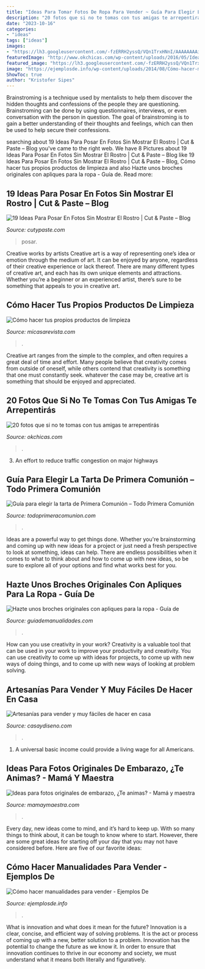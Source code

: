 ```yaml
---
title: "Ideas Para Tomar Fotos De Ropa Para Vender ~ Guía Para Elegir La Tarta De Primera Comunión – Todo Primera Comunión"
description: "20 fotos que si no te tomas con tus amigas te arrepentirás"
date: "2023-10-16"
categories:
- "ideas"
tags: ["ideas"]
images:
- "https://lh3.googleusercontent.com/-fzERRH2yssQ/VQn1TrxHNnI/AAAAAAAAi1w/6VXOE_P8ihI/s700/cake_communion_Collage.jpg"
featuredImage: "http://www.okchicas.com/wp-content/uploads/2016/05/Ideas-de-fotos-para-mejores-amigas-5.jpg"
featured_image: "https://lh3.googleusercontent.com/-fzERRH2yssQ/VQn1TrxHNnI/AAAAAAAAi1w/6VXOE_P8ihI/s700/cake_communion_Collage.jpg"
image: "https://ejemplosde.info/wp-content/uploads/2014/08/Cómo-hacer-manualidades-para-vender-Artículos-para-baño.jpg"
ShowToc: true
author: "Kristofer Sipes"
---
```



Brainstroming is a technique used by mentalists to help them discover the hidden thoughts and confessions of the people they are questioning. Brainstroming can be done by using questionnaires, interviews, or even conversation with the person in question. The goal of brainstroming is to gain a better understanding of their thoughts and feelings, which can then be used to help secure their confessions.

	

		
searching about 19 Ideas Para Posar En Fotos Sin Mostrar El Rostro | Cut &amp; Paste – Blog you've came to the right web. We have 8 Pictures about 19 Ideas Para Posar En Fotos Sin Mostrar El Rostro | Cut &amp; Paste – Blog like 19 Ideas Para Posar En Fotos Sin Mostrar El Rostro | Cut &amp; Paste – Blog, Cómo hacer tus propios productos de limpieza and also Hazte unos broches originales con apliques para la ropa - Guía de. Read more:
		
    
## 19 Ideas Para Posar En Fotos Sin Mostrar El Rostro | Cut &amp; Paste – Blog

<img loading=lazy src="http://www.cutypaste.com/wp-content/uploads/2017/08/3ff4a96d07298492eaa1908babb2cafb.jpg" onerror="this.onerror=null;this.src='https://tse3.mm.bing.net/th?id=OIP.S24kEfgAD-vWuXCsm0H_lgHaJQ&amp;pid=15.1';" alt="19 Ideas Para Posar En Fotos Sin Mostrar El Rostro | Cut &amp; Paste – Blog">

_Source: cutypaste.com_

>posar. 

	

Creative works by artists
Creative art is a way of representing one’s idea or emotion through the medium of art. It can be enjoyed by anyone, regardless of their creative experience or lack thereof. There are many different types of creative art, and each has its own unique elements and attractions. Whether you’re a beginner or an experienced artist, there’s sure to be something that appeals to you in creative art.

    
## Cómo Hacer Tus Propios Productos De Limpieza

<img loading=lazy src="https://hips.hearstapps.com/es.h-cdn.co/mcres/images/mi-casa/manualidades-diy/como-hacer-tus-propios-productos-de-limpieza/1101907-1-esl-ES/como-hacer-tus-propios-productos-de-limpieza.jpg?crop=1xw:0.6666666666666666xh;center,top&amp;resize=1200:*" onerror="this.onerror=null;this.src='https://tse2.mm.bing.net/th?id=OIP.UVhHKWV0LNVaCeAOCsUJZQHaDt&amp;pid=15.1';" alt="Cómo hacer tus propios productos de limpieza">

_Source: micasarevista.com_

>. 

	

Creative art ranges from the simple to the complex, and often requires a great deal of time and effort. Many people believe that creativity comes from outside of oneself, while others contend that creativity is something that one must constantly seek. whatever the case may be, creative art is something that should be enjoyed and appreciated.

    
## 20 Fotos Que Si No Te Tomas Con Tus Amigas Te Arrepentirás

<img loading=lazy src="http://www.okchicas.com/wp-content/uploads/2016/05/Ideas-de-fotos-para-mejores-amigas-5.jpg" onerror="this.onerror=null;this.src='https://tse2.mm.bing.net/th?id=OIP.rrGRL4fUllZvfC68ruRKjwHaHY&amp;pid=15.1';" alt="20 fotos que si no te tomas con tus amigas te arrepentirás">

_Source: okchicas.com_

>. 

	

3. An effort to reduce traffic congestion on major highways 

    
## Guía Para Elegir La Tarta De Primera Comunión – Todo Primera Comunión

<img loading=lazy src="https://lh3.googleusercontent.com/-fzERRH2yssQ/VQn1TrxHNnI/AAAAAAAAi1w/6VXOE_P8ihI/s700/cake_communion_Collage.jpg" onerror="this.onerror=null;this.src='https://tse2.mm.bing.net/th?id=OIP.xF9ESNYMjw3UbNIwWyOkGgHaGQ&amp;pid=15.1';" alt="Guía para elegir la tarta de Primera Comunión – Todo Primera Comunión">

_Source: todoprimeracomunion.com_

>. 

	

Ideas are a powerful way to get things done. Whether you're brainstorming and coming up with new ideas for a project or just need a fresh perspective to look at something, ideas can help. There are endless possibilities when it comes to what to think about and how to come up with new ideas, so be sure to explore all of your options and find what works best for you.

    
## Hazte Unos Broches Originales Con Apliques Para La Ropa - Guía De

<img loading=lazy src="https://www.guiademanualidades.com/wp-content/uploads/2017/09/broche-apliques-13-768x817.jpg" onerror="this.onerror=null;this.src='https://tse3.mm.bing.net/th?id=OIP.mhEfy1qqjXOUtGOxufPSEwHaH4&amp;pid=15.1';" alt="Hazte unos broches originales con apliques para la ropa - Guía de">

_Source: guiademanualidades.com_

>. 

	

How can you use creativity in your work?
Creativity is a valuable tool that can be used in your work to improve your productivity and creativity. You can use creativity to come up with ideas for projects, to come up with new ways of doing things, and to come up with new ways of looking at problem solving.

    
## Artesanías Para Vender Y Muy Fáciles De Hacer En Casa

<img loading=lazy src="https://casaydiseno.com/wp-content/uploads/2019/08/artesanias-collares.jpg" onerror="this.onerror=null;this.src='https://tse4.mm.bing.net/th?id=OIP.3DAo_4kainzAs9Hk69L26gHaFj&amp;pid=15.1';" alt="Artesanías para vender y muy fáciles de hacer en casa">

_Source: casaydiseno.com_

>. 

	

1. A universal basic income could provide a living wage for all Americans.

    
## Ideas Para Fotos Originales De Embarazo, ¿Te Animas? - Mamá Y Maestra

<img loading=lazy src="https://i0.wp.com/www.mamaymaestra.com/wp-content/uploads/2014/01/fotos-originales-embarazo.jpg" onerror="this.onerror=null;this.src='https://tse1.mm.bing.net/th?id=OIP.aExkqc4YgRzxD-LReYr7lAHaKe&amp;pid=15.1';" alt="Ideas para fotos originales de embarazo, ¿Te animas? - Mamá y maestra">

_Source: mamaymaestra.com_

>. 

	

Every day, new ideas come to mind, and it’s hard to keep up. With so many things to think about, it can be tough to know where to start. However, there are some great ideas for starting off your day that you may not have considered before. Here are five of our favorite ideas: 

    
## Cómo Hacer Manualidades Para Vender - Ejemplos De

<img loading=lazy src="https://ejemplosde.info/wp-content/uploads/2014/08/Cómo-hacer-manualidades-para-vender-Artículos-para-baño.jpg" onerror="this.onerror=null;this.src='https://tse1.mm.bing.net/th?id=OIP.DMzPEkIdaplIpH_raUSC_QHaFj&amp;pid=15.1';" alt="Cómo hacer manualidades para vender - Ejemplos De">

_Source: ejemplosde.info_

>. 

	

What is innovation and what does it mean for the future?
Innovation is a clear, concise, and efficient way of solving problems. It is the act or process of coming up with a new, better solution to a problem. Innovation has the potential to change the future as we know it. In order to ensure that innovation continues to thrive in our economy and society, we must understand what it means both literally and figuratively.

